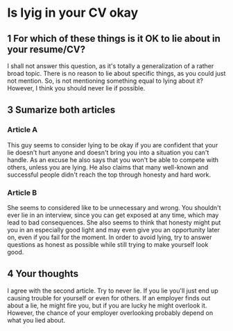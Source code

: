 # Is lyig in your CV okay

## 1 For which of these things is it OK to lie about in your resume/CV?

I shall not answer this question, as it's totally a generalization of a rather broad topic. There is no reason to lie about specific things, as you could just not mention. So, is not mentioning something equal to lying about it? However, I think you should never lie if possible.

## 3 Sumarize both articles

### Article A

This guy seems to consider lying to be okay if you are confident that your lie doesn't hurt anyone and doesn't bring you into a situation you can't handle. As an excuse he also says that you won't be able to compete with others, unless you are lying. He also claims that many well-known and successful people didn't reach the top through honesty and hard work.

### Article B

She seems to considered like to be unnecessary and wrong. You shouldn't ever lie in an interview, since you can get exposed at any time, which may lead to bad consequences. She also seems to think that honesty might put you in an especially good light and may even give you an opportunity later on, even if you fail for the moment. In order to avoid lying, try to answer questions as honest as possible while still trying to make yourself look good.

## 4 Your thoughts

I agree with the second article. Try to never lie. If you lie you'll just end up causing trouble for yourself or even for others.
If an employer finds out about a lie, he might fire you, but if you are lucky he might overlook it. However, the chance of your employer overlooking probably depend on what you lied about.